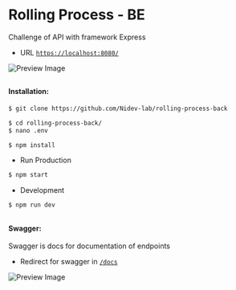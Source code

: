 # Rolling Process - BE

Challenge of API with framework Express
- URL [```https://localhost:8080/```](https://localhost:8080/)

![Preview Image](https://github.com/Nidev-lab/rolling-process-back/assets/72234490/c002f0dc-5a3d-460c-a8e5-5d96f25a25ce)

##
#### Installation:

```bash
$ git clone https://github.com/Nidev-lab/rolling-process-back

$ cd rolling-process-back/
$ nano .env

$ npm install
```

- Run Production
```bash
$ npm start
```
- Development
```bash
$ npm run dev
```

##

#### Swagger:
Swagger is docs for documentation of endpoints 
- Redirect for swagger in [```/docs```](https://localhost:8080/docs)

![Preview Image](https://github.com/Nidev-lab/rolling-process-back/assets/72234490/38d2672b-0469-41cb-b574-86af043efd75)
